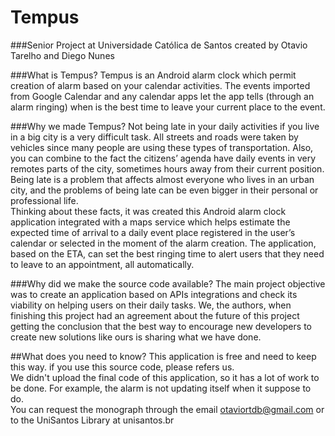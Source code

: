 # Tempus 
###Senior Project at Universidade Católica de Santos created by Otavio Tarelho and Diego Nunes

###What is Tempus?
  Tempus is an Android alarm clock which permit creation of alarm based on your calendar activities. The events imported from Google Calendar and any calendar apps let the app tells (through an alarm ringing) when is the best time to leave your current place to the event. 

###Why we made Tempus?
  Not being late in your daily activities if you live in a big city is a very difficult task. All streets and roads were taken by vehicles since many people are using these types of  transportation.  Also,  you  can  combine  to  the fact  the citizens’ agenda  have  daily events  in  very  remotes  parts  of  the  city,  sometimes  hours  away  from  their  current position. Being late is a problem that affects almost everyone who lives in an urban city, and the problems of being late can be even bigger in their personal or professional life.<br/>
  Thinking  about  these  facts,  it  was  created  this  Android  alarm  clock  application integrated with a maps service which helps estimate the expected time of arrival to a daily event place registered in the user’s calendar  or  selected  in the moment  of the alarm creation. The application, based on the ETA, can set the best ringing time to alert users that they need to leave to an appointment, all automatically.

###Why did we make the source code available?
  The main project objective was to create an application based on APIs integrations and check its viability on helping users on their daily tasks. We, the authors, when finishing this project had an agreement about the future of this project getting the conclusion that the best way to encourage new developers to create new solutions like ours is sharing what we have done.
  
##What does you need to know?
This application is free and need to keep this way. if you use this source code, please refers us.<br/>
We didn't upload the final code of this application, so it has a lot of work to be done. For example, the alarm is not updating itself when it suppose to do.<br/> 
You can request the monograph through the email otaviortdb@gmail.com or to the UniSantos Library at unisantos.br 
 

